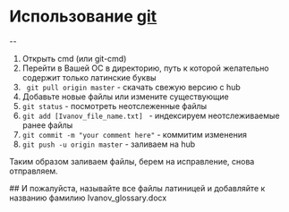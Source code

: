 [git]: http://git-scm.com/book/ru/v1 
[Скачать]: http://git-scm.com/downloads
# Использование [git] 

--
1. Открыть cmd (или git-cmd)
2. Перейти в Вашей ОС в директорию, путь к которой желательно содержит только латинские буквы
3. ``` git pull origin master``` - скачать свежую версию с hub
4. Добавьте новые файлы или измените существующие
5. ``` git status ```  - посмотреть неотслеженные файлы 
6. ``` git add [Ivanov_file_name.txt]  ```  - индексируем  неотслеживаемые ранее файлы
7. ``` git commit -m "your comment here" ``` - коммитим изменения
8. ``` git push -u origin master ``` - заливаем на hub

<p> Таким образом заливаем файлы, берем на исправление, снова отправляем. <p>
## И пожалуйста, называйте все файлы латиницей и добавляйте к названию фамилию Ivanov_glossary.docx
